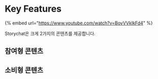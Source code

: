 # Key Features

{% embed url="https://www.youtube.com/watch?v=BovVVkIkFd4" %}

Storychat은 크게 2가지의 콘텐츠를 제공합니다.



## 참여형 콘텐츠



## 소비형 콘텐츠

